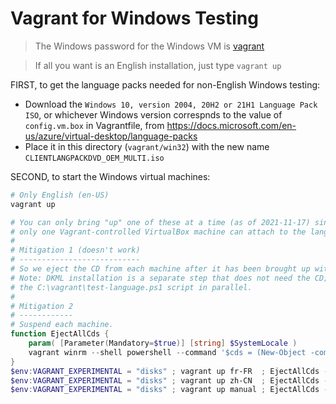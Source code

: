 # Vagrant for Windows Testing

> The Windows password for the Windows VM is [vagrant](https://github.com/gusztavvargadr/packer/blob/ca4c8286786dec7b718613f226da44bc2a54be11/src/u/packer/builders/virtualbox-iso/http/preseed.cfg#L27)

> If all you want is an English installation, just type `vagrant up`

FIRST, to get the language packs needed for non-English Windows testing:

- Download the `Windows 10, version 2004, 20H2 or 21H1 Language Pack ISO`, or whichever Windows version correspnds to
the value of `config.vm.box` in Vagrantfile, from https://docs.microsoft.com/en-us/azure/virtual-desktop/language-packs
- Place it in this directory (`vagrant/win32`) with the new name `CLIENTLANGPACKDVD_OEM_MULTI.iso`

SECOND, to start the Windows virtual machines:

```powershell
# Only English (en-US)
vagrant up

# You can only bring "up" one of these at a time (as of 2021-11-17) since
# only one Vagrant-controlled VirtualBox machine can attach to the language ISO disk at a time.
#
# Mitigation 1 (doesn't work)
# ---------------------------
# So we eject the CD from each machine after it has been brought up with the correct language (+ DKML has been installed).
# Note: DKML installation is a separate step that does not need the CD; can optimize to run
# the C:\vagrant\test-language.ps1 script in parallel.
#
# Mitigation 2
# ------------
# Suspend each machine.
function EjectAllCds {
    param( [Parameter(Mandatory=$true)] [string] $SystemLocale )
    vagrant winrm --shell powershell --command '$cds = (New-Object -com "WMPlayer.OCX.7").cdromcollection; 1..($cds.count) | % { $cds.item($_ - 1).eject() ; Start-Sleep -Seconds 3 } ' $SystemLocale
}
$env:VAGRANT_EXPERIMENTAL = "disks" ; vagrant up fr-FR  ; EjectAllCds -SystemLocale fr-FR  ; vagrant suspend fr-FR
$env:VAGRANT_EXPERIMENTAL = "disks" ; vagrant up zh-CN  ; EjectAllCds -SystemLocale zh-CN  ; vagrant suspend zh-CN
$env:VAGRANT_EXPERIMENTAL = "disks" ; vagrant up manual ; EjectAllCds -SystemLocale manual ; vagrant suspend manual
```
